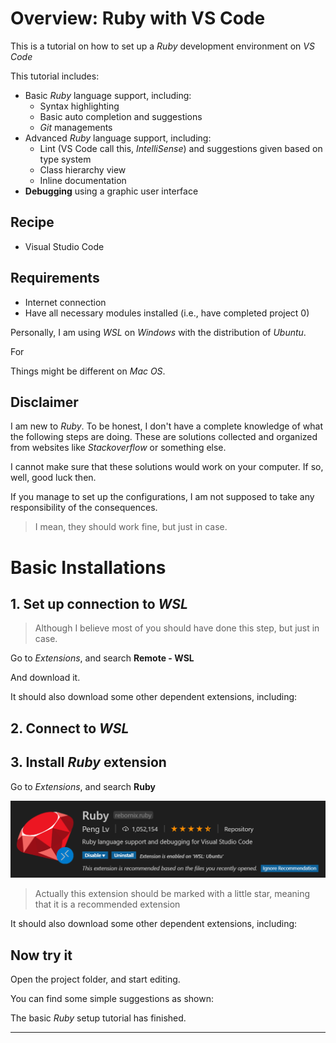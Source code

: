 # Overview: Ruby with VS Code

This is a tutorial on how to set up a *Ruby* development environment on *VS Code*

This tutorial includes: 

- Basic *Ruby* language support, including:
    - Syntax highlighting
    - Basic auto completion and suggestions
    - *Git* managements
- Advanced *Ruby* language support, including:
    - Lint (VS Code call this, *IntelliSense*) and suggestions given based on type system
    - Class hierarchy view
    - Inline documentation
- **Debugging** using a graphic user interface 

## Recipe

- Visual Studio Code

## Requirements

- Internet connection
- Have all necessary modules installed (i.e., have completed project 0)

Personally, I am using *WSL* on *Windows* with the distribution of *Ubuntu*. 

For 

Things might be different on *Mac OS*. 

## Disclaimer

I am new to *Ruby*. To be honest, I don't have a complete knowledge of what the following steps are doing. These are solutions collected and organized from websites like *Stackoverflow* or something else. 

I cannot make sure that these solutions would work on your computer. If so, well, good luck then. 

If you manage to set up the configurations, I am not supposed to take any responsibility of the consequences. 

> I mean, they should work fine, but just in case. 

# Basic Installations

## 1. Set up connection to *WSL*

> Although I believe most of you should have done this step, but just in case. 

Go to *Extensions*, and search **Remote - WSL**

And download it. 

It should also download some other dependent extensions, including:

<!--TODO-->

## 2. Connect to *WSL*

<!--TODO-->

## 3. Install *Ruby* extension

Go to *Extensions*, and search **Ruby**

<img src="image/ruby_extension.png" alt="ruby_extension" style="zoom:50%;" />

>  Actually this extension should be marked with a little star, meaning that it is a recommended extension

It should also download some other dependent extensions, including:

<!--TODO-->

## Now try it

Open the project folder, and start editing. 

You can find some simple suggestions as shown: 

<!--TODO-->

The basic *Ruby* setup tutorial has finished. 

---

